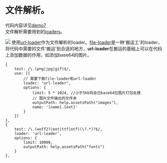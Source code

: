 
# 文件解析。
代码内容详见[demo7](https://github.com/yunyi1895/webpack4/tree/master/demo7)<br>
文件解析需要用到的[loaders](https://www.webpackjs.com/loaders/#%E6%96%87%E4%BB%B6)。

![](https://user-gold-cdn.xitu.io/2019/5/13/16aaefef19a5f75e?w=1150&h=418&f=png&s=211476)
使用[url-loader](https://www.webpackjs.com/loaders/url-loader/)作为文件解析的loader。[file-loader](https://www.webpackjs.com/loaders/file-loader/)是一种'搬运工'的loader，将代码中需要的文件'搬运'到合适的地方，**url-loader**在搬运的基础上可以在代码上添加数据的作用，如添加base64的图片。
```
{
	test: /\.(png|jpg|gif)$/,
	use: [{
		// 需要下载file-loader和url-loader
		loader: "url-loader",
		options: {
			limit: 5 * 1024, //小于5kb将会已base64位图片打包处理 
			// 图片文件输出的文件夹
			outputPath: help.assetsPath("images"),
			name: '[name].[ext]'
		}
	}]
},
{
	test: /\.(woff2?|eot|ttf|otf)(\?.*)?$/,
	loader: 'url-loader',
	options: {
		limit: 10000,
		outputPath: help.assetsPath("fonts")
	}
},
```
